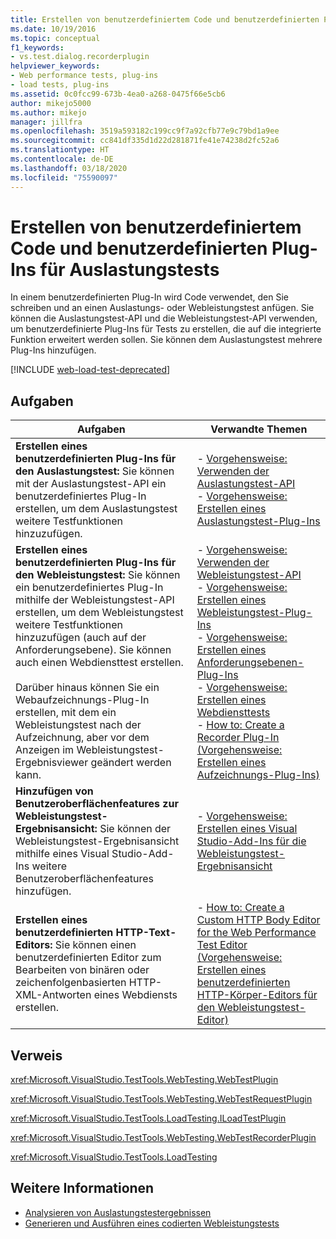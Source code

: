 ```yaml
---
title: Erstellen von benutzerdefiniertem Code und benutzerdefinierten Plug-Ins für Auslastungstests
ms.date: 10/19/2016
ms.topic: conceptual
f1_keywords:
- vs.test.dialog.recorderplugin
helpviewer_keywords:
- Web performance tests, plug-ins
- load tests, plug-ins
ms.assetid: 0c0fcc99-673b-4ea0-a268-0475f66e5cb6
author: mikejo5000
ms.author: mikejo
manager: jillfra
ms.openlocfilehash: 3519a593182c199cc9f7a92cfb77e9c79bd1a9ee
ms.sourcegitcommit: cc841df335d1d22d281871fe41e74238d2fc52a6
ms.translationtype: HT
ms.contentlocale: de-DE
ms.lasthandoff: 03/18/2020
ms.locfileid: "75590097"
---
```

# <a name="create-custom-code-and-plug-ins-for-load-tests"></a>Erstellen von benutzerdefiniertem Code und benutzerdefinierten Plug-Ins für Auslastungstests

In einem benutzerdefinierten Plug-In wird Code verwendet, den Sie schreiben und an einen Auslastungs- oder Webleistungstest anfügen. Sie können die Auslastungstest-API und die Webleistungstest-API verwenden, um benutzerdefinierte Plug-Ins für Tests zu erstellen, die auf die integrierte Funktion erweitert werden sollen. Sie können dem Auslastungstest mehrere Plug-Ins hinzufügen.

[!INCLUDE [web-load-test-deprecated](includes/web-load-test-deprecated.md)]

## <a name="tasks"></a>Aufgaben

|Aufgaben|Verwandte Themen|
|-|-----------------------|
|**Erstellen eines benutzerdefinierten Plug-Ins für den Auslastungstest:** Sie können mit der Auslastungstest-API ein benutzerdefiniertes Plug-In erstellen, um dem Auslastungstest weitere Testfunktionen hinzuzufügen.|-   [Vorgehensweise: Verwenden der Auslastungstest-API](../test/how-to-use-the-load-test-api.md)<br />-   [Vorgehensweise: Erstellen eines Auslastungstest-Plug-Ins](../test/how-to-create-a-load-test-plug-in.md)|
|**Erstellen eines benutzerdefinierten Plug-Ins für den Webleistungstest:** Sie können ein benutzerdefiniertes Plug-In mithilfe der Webleistungstest-API erstellen, um dem Webleistungstest weitere Testfunktionen hinzuzufügen (auch auf der Anforderungsebene). Sie können auch einen Webdiensttest erstellen.<br /><br /> Darüber hinaus können Sie ein Webaufzeichnungs-Plug-In erstellen, mit dem ein Webleistungstest nach der Aufzeichnung, aber vor dem Anzeigen im Webleistungstest-Ergebnisviewer geändert werden kann.|-   [Vorgehensweise: Verwenden der Webleistungstest-API](../test/how-to-use-the-web-performance-test-api.md)<br />-   [Vorgehensweise: Erstellen eines Webleistungstest-Plug-Ins](../test/how-to-create-a-web-performance-test-plug-in.md)<br />-   [Vorgehensweise: Erstellen eines Anforderungsebenen-Plug-Ins](../test/how-to-create-a-request-level-plug-in.md)<br />-   [Vorgehensweise: Erstellen eines Webdiensttests](../test/how-to-create-a-web-service-test.md)<br />-   [How to: Create a Recorder Plug-In (Vorgehensweise: Erstellen eines Aufzeichnungs-Plug-Ins)](../test/how-to-create-a-recorder-plug-in.md)|
|**Hinzufügen von Benutzeroberflächenfeatures zur Webleistungstest-Ergebnisansicht:** Sie können der Webleistungstest-Ergebnisansicht mithilfe eines Visual Studio-Add-Ins weitere Benutzeroberflächenfeatures hinzufügen.|-   [Vorgehensweise: Erstellen eines Visual Studio-Add-Ins für die Webleistungstest-Ergebnisansicht](../test/how-to-create-an-add-in-for-the-web-performance-test-results-viewer.md)|
|**Erstellen eines benutzerdefinierten HTTP-Text-Editors:** Sie können einen benutzerdefinierten Editor zum Bearbeiten von binären oder zeichenfolgenbasierten HTTP-XML-Antworten eines Webdiensts erstellen.|-   [How to: Create a Custom HTTP Body Editor for the Web Performance Test Editor (Vorgehensweise: Erstellen eines benutzerdefinierten HTTP-Körper-Editors für den Webleistungstest-Editor)](../test/how-to-create-a-custom-http-body-editor-for-the-web-performance-test-editor.md)|

## <a name="reference"></a>Verweis

<xref:Microsoft.VisualStudio.TestTools.WebTesting.WebTestPlugin>

<xref:Microsoft.VisualStudio.TestTools.WebTesting.WebTestRequestPlugin>

<xref:Microsoft.VisualStudio.TestTools.LoadTesting.ILoadTestPlugin>

<xref:Microsoft.VisualStudio.TestTools.WebTesting.WebTestRecorderPlugin>

<xref:Microsoft.VisualStudio.TestTools.LoadTesting>

## <a name="see-also"></a>Weitere Informationen

- [Analysieren von Auslastungstestergebnissen](../test/analyze-load-test-results-using-the-load-test-analyzer.md)
- [Generieren und Ausführen eines codierten Webleistungstests](../test/generate-and-run-a-coded-web-performance-test.md)
